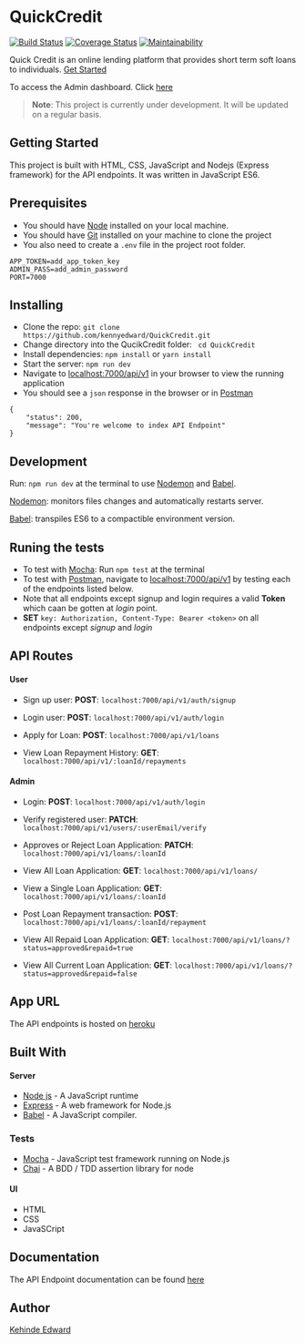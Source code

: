 # QuickCredit
[![Build Status](https://travis-ci.org/kennyedward/QuickCredit.svg?branch=develop)](https://travis-ci.org/kennyedward/QuickCredit) [![Coverage Status](https://coveralls.io/repos/github/kennyedward/QuickCredit/badge.svg)](https://coveralls.io/github/kennyedward/QuickCredit)
[![Maintainability](https://api.codeclimate.com/v1/badges/3051ce937ea013c459e7/maintainability)](https://codeclimate.com/github/kennyedward/QuickCredit/maintainability)

Quick Credit is an online lending platform that provides short term soft loans to individuals.  [Get Started](https://kennyedward.github.io/QuickCredit/)

To access the Admin dashboard. Click [here](https://kennyedward.github.io/QuickCredit/admin-verify-account.html)
> **Note**: This project is currently under development. It will be updated on a regular basis.

## Getting Started

This project is built with HTML, CSS, JavaScript and Nodejs (Express framework) for the API endpoints. It was written in JavaScript ES6.

## Prerequisites

- You should have [Node](https://nodejs.org/en/) installed on your local machine.
- You should have [Git](https://git-scm.com/) installed on your machine to clone the project 
- You also need to create a ```.env``` file in the project root folder.

```
APP_TOKEN=add_app_token_key
ADMIN_PASS=add_admin_password
PORT=7000
```

## Installing

- Clone the repo: ```git clone https://github.com/kennyedward/QuickCredit.git ```
- Change directory into the QucikCredit folder: ``` cd QuickCredit```
- Install dependencies: ```npm install``` or ```yarn install```
- Start the server: ```npm run dev```
- Navigate to [localhost:7000/api/v1](localhost:7000/api/v1) in your browser to view the running application
- You should see a ```json``` response in the browser or in [Postman](https://www.getpostman.com/)
```
{
    "status": 200,
    "message": "You're welcome to index API Endpoint"
}
```

## Development

Run: ```npm run dev``` at the terminal  to use [Nodemon](https://nodemon.io/) and [Babel](https://babeljs.io/).

[Nodemon](https://nodemon.io/): monitors files changes and automatically restarts server.

[Babel](https://babeljs.io/): transpiles ES6 to a compactible environment version.

## Runing the tests
- To test with [Mocha](https://mochajs.org/): Run ```npm test``` at the terminal
- To test with [Postman](https://www.getpostman.com/), navigate to [localhost:7000/api/v1](localhost:7000/api/v1) by testing each of the endpoints listed below.
- Note that all endpoints except signup and login requires a valid **Token** which caan be gotten at *login* point.
- **SET** ```key: Authorization, Content-Type: Bearer <token>``` on all endpoints except *signup* and *login*


## API Routes

#### User
- Sign up user: **POST**: ```localhost:7000/api/v1/auth/signup ```

- Login user: **POST**: ```localhost:7000/api/v1/auth/login ```

- Apply for Loan: **POST**: ```localhost:7000/api/v1/loans ```

- View Loan Repayment History: **GET**: ```localhost:7000/api/v1/:loanId/repayments ```

#### Admin

- Login: **POST**: ```localhost:7000/api/v1/auth/login ```

- Verify registered user: **PATCH**: ```localhost:7000/api/v1/users/:userEmail/verify ```

- Approves or Reject Loan Application: **PATCH**: ```localhost:7000/api/v1/loans/:loanId ```

- View All Loan Application: **GET**: ```localhost:7000/api/v1/loans/ ```

- View a Single Loan Application: **GET**: ```localhost:7000/api/v1/loans/:loanId ```

- Post Loan Repayment transaction: **POST**: ```localhost:7000/api/v1/loans/:loanId/repayment ```

- View All Repaid Loan Application: **GET**: ```localhost:7000/api/v1/loans/?status=approved&repaid=true ```

- View All Current Loan Application: **GET**: ```localhost:7000/api/v1/loans/?status=approved&repaid=false ```


## App URL
The API endpoints is hosted on [heroku](https://quickcredit-heroku.herokuapp.com/api/v1/)

## Built With

#### Server
- [Node js](https://nodejs.org/en/) - A JavaScript runtime 
- [Express](https://expressjs.com/) - A web framework for Node.js
- [Babel](https://babeljs.io/) - A JavaScript compiler.

### Tests
- [Mocha](https://mochajs.org/) - JavaScript test framework running on Node.js
- [Chai](https://www.chaijs.com/) - A BDD / TDD assertion library for node

#### UI
- HTML
- CSS
- JavaSCript

## Documentation
The API Endpoint documentation can be found [here](https://quickcredit-heroku.herokuapp.com/api/v1/api-doc)


## Author

[Kehinde Edward](https://github.com/kennyedward)
